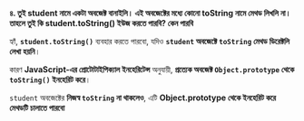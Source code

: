 **৪. তুই student নামে একটা অবজেক্ট বানাইলি। এই অবজেক্টের মধ্যে কোনো toString নামে মেথড লিখলি না। তাহলে তুই কি student.toString() ইউজ করতে পারবি? কেন পারবি**

হ্যাঁ, **`student.toString()`** ব্যবহার করতে পারবো, যদিও **`student` অবজেক্টে `toString` মেথড ডিরেক্টলি লেখা হয়নি**।  

কারণ **JavaScript-এর প্রোটোটাইপিক্যাল ইনহেরিটেন্স** অনুযায়ী, **প্রত্যেক অবজেক্ট `Object.prototype` থেকে `toString()` ইনহেরিট করে**।  

 `student` অবজেক্টের **নিজস্ব `toString` না থাকলেও**, এটি **Object.prototype থেকে ইনহেরিট করে মেথডটি চালাতে পারবো**
